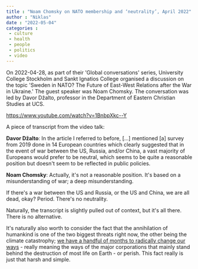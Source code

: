 ```yaml
---
title : "Noam Chomsky on NATO membership and ‘neutrality’, April 2022"
author : "Niklas"
date : "2022-05-04"
categories : 
 - culture
 - health
 - people
 - politics
 - video
---
```


On 2022-04-28, as part of their 'Global conversations' series, University College Stockholm and Sankt Ignatios College organised a discussion on the topic 'Sweden in NATO? The Future of East-West Relations after the War in Ukraine.' The guest speaker was Noam Chomsky. The conversation was led by Davor Džalto, professor in the Department of Eastern Christian Studies at UCS.

https://www.youtube.com/watch?v=1BnbpXkc--Y

A piece of transcript from the video talk:

**Davor Džalto**: In the article I referred to before, \[...\] mentioned \[a\] survey from 2019 done in 14 European countries which clearly suggested that in the event of war between the US, Russia, and/or China, a vast majority of Europeans would prefer to be neutral, which seems to be quite a reasonable position but doesn't seem to be reflected in public policies.  
  
**Noam Chomsky**: Actually, it's not a reasonable position. It's based on a misunderstanding of war; a deep misunderstanding.  
  
If there's a war between the US and Russia, or the US and China, we are all dead, okay? Period. There's no neutrality.

Naturally, the transcript is slightly pulled out of context, but it's all there. There is no alternative.

It's naturally also worth to consider the fact that the annihilation of humankind is one of the two biggest threats right now, the other being the climate catastrophy; [we have a handful of months to radically change our ways](https://www.theguardian.com/environment/2022/apr/04/ipcc-report-now-or-never-if-world-stave-off-climate-disaster) - really meaning the ways of the major corporations that mainly stand behind the destruction of most life on Earth - or perish. This fact really is just that harsh and simple.
